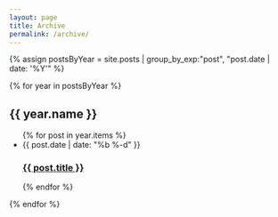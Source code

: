 ```yaml
---
layout: page
title: Archive
permalink: /archive/
---
```


{% assign postsByYear = site.posts | group_by_exp:"post", "post.date | date: '%Y'" %}

{% for year in postsByYear %}
<h2>{{ year.name }}</h2>
<ul class="post-list">
  {% for post in year.items %}
    <li>
      <span class="post-meta">{{ post.date | date: "%b %-d" }}</span>
      <h3>
        <a class="post-link" href="{{ post.url | relative_url }}">{{ post.title }}</a>
      </h3>
    </li>
  {% endfor %}
</ul>
{% endfor %}
